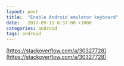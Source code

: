 ```yaml
---
layout: post
title:  "Enable Android emulator keyboard"
date:   2017-09-11 8:37:00 +1000
categories: android
tags: android
---
```


[https://stackoverflow.com/a/30327728](https://stackoverflow.com/a/30327728)